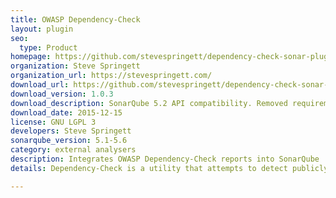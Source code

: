 ```yaml
---
title: OWASP Dependency-Check
layout: plugin
seo: 
  type: Product
homepage: https://github.com/stevespringett/dependency-check-sonar-plugin
organization: Steve Springett
organization_url: https://stevespringett.com/
download_url: https://github.com/stevespringett/dependency-check-sonar-plugin/releases/download/sonar-dependency-check-1.0.3/sonar-dependency-check-plugin-1.0.3.jar
download_version: 1.0.3
download_description: SonarQube 5.2 API compatibility. Removed requirement for dependency-check-report.xml to be included in the paths in sonar.sources.
download_date: 2015-12-15
license: GNU LGPL 3
developers: Steve Springett
sonarqube_version: 5.1-5.6
category: external analysers
description: Integrates OWASP Dependency-Check reports into SonarQube
details: Dependency-Check is a utility that attempts to detect publicly disclosed vulnerabilities contained within project dependencies. It does this by determining if there is a Common Platform Enumeration (CPE) identifier for a given dependency. If found, it will generate a report linking to the associated CVE entries. Dependency-Check supports the identification of project dependencies in a number of different languages including Java, .NET, and Python.

---
```

